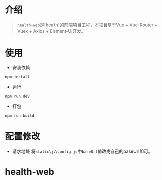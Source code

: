 # 介绍

> `health-web`是[health]的前端项目工程，本项目基于Vue + Vue-Router + Vuex + Axios + Element-UI开发。

# 使用

- 安装依赖
```shell
npm install
```
- 运行
```shell
npm run dev
```
- 打包
```shell
npm run build
```

# 配置修改
- 请求地址
    将`static\js\config.js`中`baseUrl`值改成自己的baseUrl即可。
# health-web
